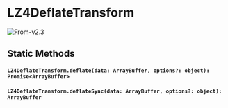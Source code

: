 # LZ4DeflateTransform

<p class="badges">
  <img src="https://img.shields.io/badge/From-v2.3-blue.svg?style=flat-square" alt="From-v2.3" /> 
</p>

## Static Methods

#### `LZ4DeflateTransform.deflate(data: ArrayBuffer, options?: object): Promise<ArrayBuffer>`

#### `LZ4DeflateTransform.deflateSync(data: ArrayBuffer, options?: object): ArrayBuffer`

